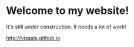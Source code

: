 # Welcome to my website!
It's still under construction. It needs a lot of work!

http://visaals.github.io
